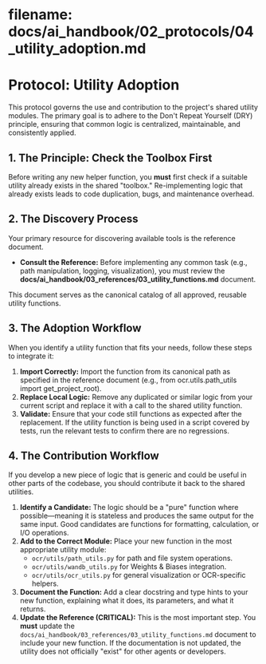 # **filename: docs/ai_handbook/02_protocols/04_utility_adoption.md**

# **Protocol: Utility Adoption**

This protocol governs the use and contribution to the project's shared utility modules. The primary goal is to adhere to the Don't Repeat Yourself (DRY) principle, ensuring that common logic is centralized, maintainable, and consistently applied.

## **1. The Principle: Check the Toolbox First**

Before writing any new helper function, you **must** first check if a suitable utility already exists in the shared "toolbox." Re-implementing logic that already exists leads to code duplication, bugs, and maintenance overhead.

## **2. The Discovery Process**

Your primary resource for discovering available tools is the reference document.

* **Consult the Reference:** Before implementing any common task (e.g., path manipulation, logging, visualization), you must review the **docs/ai_handbook/03_references/03_utility_functions.md** document.

This document serves as the canonical catalog of all approved, reusable utility functions.

## **3. The Adoption Workflow**

When you identify a utility function that fits your needs, follow these steps to integrate it:

1. **Import Correctly:** Import the function from its canonical path as specified in the reference document (e.g., from ocr.utils.path_utils import get_project_root).
2. **Replace Local Logic:** Remove any duplicated or similar logic from your current script and replace it with a call to the shared utility function.
3. **Validate:** Ensure that your code still functions as expected after the replacement. If the utility function is being used in a script covered by tests, run the relevant tests to confirm there are no regressions.

## **4. The Contribution Workflow**

If you develop a new piece of logic that is generic and could be useful in other parts of the codebase, you should contribute it back to the shared utilities.

1. **Identify a Candidate:** The logic should be a "pure" function where possible—meaning it is stateless and produces the same output for the same input. Good candidates are functions for formatting, calculation, or I/O operations.
2. **Add to the Correct Module:** Place your new function in the most appropriate utility module:
   * `ocr/utils/path_utils.py` for path and file system operations.
   * `ocr/utils/wandb_utils.py` for Weights & Biases integration.
   * `ocr/utils/ocr_utils.py` for general visualization or OCR-specific helpers.
3. **Document the Function:** Add a clear docstring and type hints to your new function, explaining what it does, its parameters, and what it returns.
4. **Update the Reference (CRITICAL):** This is the most important step. You **must** update the `docs/ai_handbook/03_references/03_utility_functions.md` document to include your new function. If the documentation is not updated, the utility does not officially "exist" for other agents or developers.
